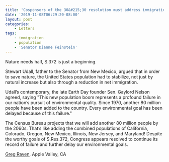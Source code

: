 ```yaml
---
title: 'Cosponsors of the 30&#215;30 resolution must address immigration if they want to save nature'
date: '2019-11-08T06:29:20-08:00'
layout: post
categories:
    - Letters
tags:
    - immigration
    - population
    - 'Senator Dianne Feinstein'
---
```


Nature needs half, S.372 is just a beginning.

Stewart Udall, father to the Senator from New Mexico, argued that in order to save nature, the United States population had to stabilize, not just by natural increase but also through a reduction in net immigration.

Udall’s contemporary, the late Earth Day founder Sen. Gaylord Nelson agreed, saying "This new population boom represents a profound failure in our nation’s pursuit of environmental quality. Since 1970, another 80 million people have been added to the country. Every environmental goal has been delayed because of this failure."

The Census Bureau projects that we will add another 80 million people by the 2060s. That’s like adding the combined populations of California, Colorado, Oregon, New Mexico, Illinois, New Jersey, and Maryland! Despite the worthy goals of S.Res.372, Congress appears resolved to continue its record of failure and further delay our environmental goals.

[Greg Raven](https://www.gregraven.org/), Apple Valley, CA